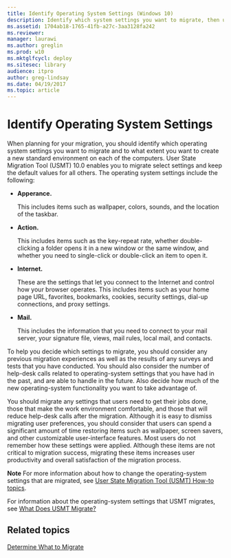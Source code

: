 ```yaml
---
title: Identify Operating System Settings (Windows 10)
description: Identify which system settings you want to migrate, then use the User State Migration Tool (USMT) to select settings and keep the default values for all others.
ms.assetid: 1704ab18-1765-41fb-a27c-3aa3128fa242
ms.reviewer:
manager: laurawi
ms.author: greglin
ms.prod: w10
ms.mktglfcycl: deploy
ms.sitesec: library
audience: itpro
author: greg-lindsay
ms.date: 04/19/2017
ms.topic: article
---
```


# Identify Operating System Settings


When planning for your migration, you should identify which operating system settings you want to migrate and to what extent you want to create a new standard environment on each of the computers. User State Migration Tool (USMT) 10.0 enables you to migrate select settings and keep the default values for all others. The operating system settings include the following:

-   **Apperance.**

    This includes items such as wallpaper, colors, sounds, and the location of the taskbar.

-   **Action.**

    This includes items such as the key-repeat rate, whether double-clicking a folder opens it in a new window or the same window, and whether you need to single-click or double-click an item to open it.

-   **Internet.**

    These are the settings that let you connect to the Internet and control how your browser operates. This includes items such as your home page URL, favorites, bookmarks, cookies, security settings, dial-up connections, and proxy settings.

-   **Mail.**

    This includes the information that you need to connect to your mail server, your signature file, views, mail rules, local mail, and contacts.

To help you decide which settings to migrate, you should consider any previous migration experiences as well as the results of any surveys and tests that you have conducted. You should also consider the number of help-desk calls related to operating-system settings that you have had in the past, and are able to handle in the future. Also decide how much of the new operating-system functionality you want to take advantage of.

You should migrate any settings that users need to get their jobs done, those that make the work environment comfortable, and those that will reduce help-desk calls after the migration. Although it is easy to dismiss migrating user preferences, you should consider that users can spend a significant amount of time restoring items such as wallpaper, screen savers, and other customizable user-interface features. Most users do not remember how these settings were applied. Although these items are not critical to migration success, migrating these items increases user productivity and overall satisfaction of the migration process.

**Note**
For more information about how to change the operating-system settings that are migrated, see [User State Migration Tool (USMT) How-to topics](usmt-how-to.md).

For information about the operating-system settings that USMT migrates, see [What Does USMT Migrate?](usmt-what-does-usmt-migrate.md)



## Related topics


[Determine What to Migrate](usmt-determine-what-to-migrate.md)









